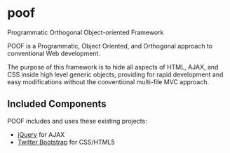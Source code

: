 poof
====

Programmatic Orthogonal Object-oriented Framework

POOF is a Programmatic, Object Oriented, and Orthogonal approach to conventional Web development.

The purpose of this framework is to hide all aspects of HTML, AJAX, and CSS inside high level generic objects, providing for rapid development and easy modifications without the conventional multi-file MVC approach.

Included Components
-------------------

POOF includes and uses these existing projects:

* [jQuery](http://jquery.com) for AJAX
* [Twitter Bootstrap](http://twitter.github.com/bootstrap) for CSS/HTML5



